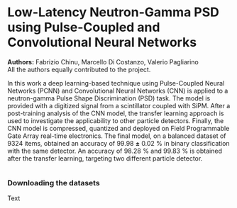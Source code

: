 # Low-Latency Neutron-Gamma PSD using Pulse-Coupled and Convolutional Neural Networks

<b>Authors:</b> Fabrizio Chinu, Marcello Di Costanzo, Valerio Pagliarino <br>
All the authors equally contributed to the project.


In this work a deep learning-based technique using Pulse-Coupled Neural Networks (PCNN) and Convolutional Neural Networks (CNN) is applied to a neutron-gamma Pulse Shape Discrimination (PSD) task. The model is provided with a digitized signal from a scintillator coupled with SiPM. After a post-training analysis of the CNN model, the transfer learning approach is used to investigate the applicability to other particle detectors. Finally, the CNN model is compressed, quantized and deployed on Field Programmable Gate Array real-time electronics. The final model, on a balanced dataset of 9324 items, obtained an accuracy of 99.98 $\mathbf{\pm}$ 0.02 \% in binary classification with the same detector. An accuracy of 98.28 \% and 99.83 \% is obtained after the transfer learning, targeting two different particle detector.


<img src="">

### Downloading the datasets

Text
